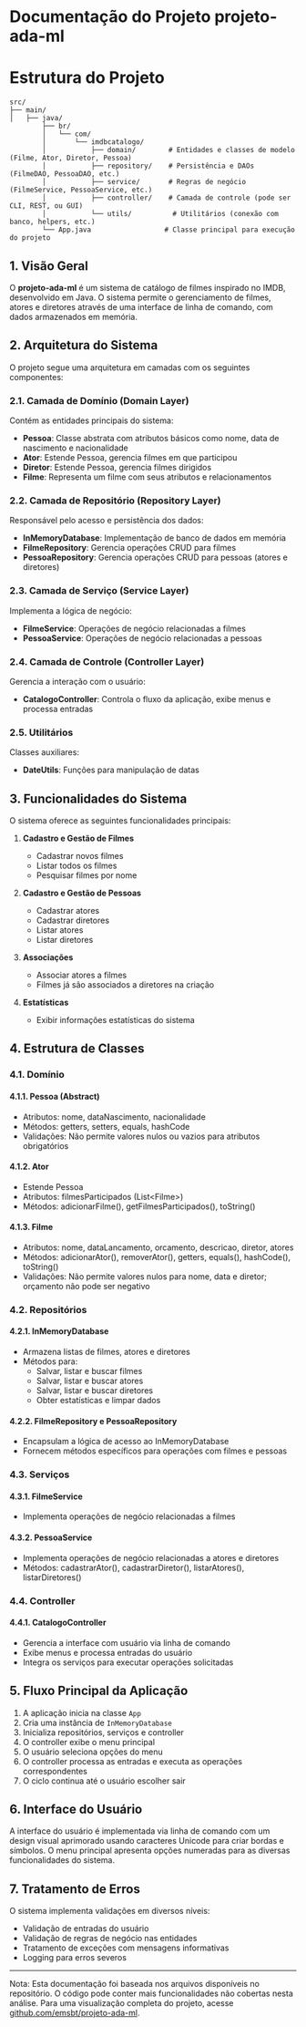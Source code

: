 # Documentação do Projeto projeto-ada-ml

# Estrutura do Projeto
```
src/
├── main/
│   ├── java/
        ├── br/
        │   └── com/
        │       └── imdbcatalogo/
        │           ├── domain/        # Entidades e classes de modelo (Filme, Ator, Diretor, Pessoa)
        │           ├── repository/    # Persistência e DAOs (FilmeDAO, PessoaDAO, etc.)
        │           ├── service/       # Regras de negócio (FilmeService, PessoaService, etc.)
        │           ├── controller/    # Camada de controle (pode ser CLI, REST, ou GUI)
        │           └── utils/          # Utilitários (conexão com banco, helpers, etc.)
        └── App.java                  # Classe principal para execução do projeto

```

## 1. Visão Geral

O **projeto-ada-ml** é um sistema de catálogo de filmes inspirado no IMDB, desenvolvido em Java. O sistema permite o gerenciamento de filmes, atores e diretores através de uma interface de linha de comando, com dados armazenados em memória.

## 2. Arquitetura do Sistema

O projeto segue uma arquitetura em camadas com os seguintes componentes:

### 2.1. Camada de Domínio (Domain Layer)
Contém as entidades principais do sistema:
- **Pessoa**: Classe abstrata com atributos básicos como nome, data de nascimento e nacionalidade
- **Ator**: Estende Pessoa, gerencia filmes em que participou
- **Diretor**: Estende Pessoa, gerencia filmes dirigidos
- **Filme**: Representa um filme com seus atributos e relacionamentos

### 2.2. Camada de Repositório (Repository Layer)
Responsável pelo acesso e persistência dos dados:
- **InMemoryDatabase**: Implementação de banco de dados em memória
- **FilmeRepository**: Gerencia operações CRUD para filmes
- **PessoaRepository**: Gerencia operações CRUD para pessoas (atores e diretores)

### 2.3. Camada de Serviço (Service Layer)
Implementa a lógica de negócio:
- **FilmeService**: Operações de negócio relacionadas a filmes
- **PessoaService**: Operações de negócio relacionadas a pessoas

### 2.4. Camada de Controle (Controller Layer)
Gerencia a interação com o usuário:
- **CatalogoController**: Controla o fluxo da aplicação, exibe menus e processa entradas

### 2.5. Utilitários
Classes auxiliares:
- **DateUtils**: Funções para manipulação de datas

## 3. Funcionalidades do Sistema

O sistema oferece as seguintes funcionalidades principais:

1. **Cadastro e Gestão de Filmes**
   - Cadastrar novos filmes
   - Listar todos os filmes
   - Pesquisar filmes por nome

2. **Cadastro e Gestão de Pessoas**
   - Cadastrar atores
   - Cadastrar diretores
   - Listar atores
   - Listar diretores

3. **Associações**
   - Associar atores a filmes
   - Filmes já são associados a diretores na criação

4. **Estatísticas**
   - Exibir informações estatísticas do sistema

## 4. Estrutura de Classes

### 4.1. Domínio

#### 4.1.1. Pessoa (Abstract)
- Atributos: nome, dataNascimento, nacionalidade
- Métodos: getters, setters, equals, hashCode
- Validações: Não permite valores nulos ou vazios para atributos obrigatórios

#### 4.1.2. Ator
- Estende Pessoa
- Atributos: filmesParticipados (List\<Filme>)
- Métodos: adicionarFilme(), getFilmesParticipados(), toString()

#### 4.1.3. Filme
- Atributos: nome, dataLancamento, orcamento, descricao, diretor, atores
- Métodos: adicionarAtor(), removerAtor(), getters, equals(), hashCode(), toString()
- Validações: Não permite valores nulos para nome, data e diretor; orçamento não pode ser negativo

### 4.2. Repositórios

#### 4.2.1. InMemoryDatabase
- Armazena listas de filmes, atores e diretores
- Métodos para:
  - Salvar, listar e buscar filmes
  - Salvar, listar e buscar atores
  - Salvar, listar e buscar diretores
  - Obter estatísticas e limpar dados

#### 4.2.2. FilmeRepository e PessoaRepository
- Encapsulam a lógica de acesso ao InMemoryDatabase
- Fornecem métodos específicos para operações com filmes e pessoas

### 4.3. Serviços

#### 4.3.1. FilmeService
- Implementa operações de negócio relacionadas a filmes

#### 4.3.2. PessoaService
- Implementa operações de negócio relacionadas a atores e diretores
- Métodos: cadastrarAtor(), cadastrarDiretor(), listarAtores(), listarDiretores()

### 4.4. Controller

#### 4.4.1. CatalogoController
- Gerencia a interface com usuário via linha de comando
- Exibe menus e processa entradas do usuário
- Integra os serviços para executar operações solicitadas

## 5. Fluxo Principal da Aplicação

1. A aplicação inicia na classe `App`
2. Cria uma instância de `InMemoryDatabase`
3. Inicializa repositórios, serviços e controller
4. O controller exibe o menu principal
5. O usuário seleciona opções do menu
6. O controller processa as entradas e executa as operações correspondentes
7. O ciclo continua até o usuário escolher sair

## 6. Interface do Usuário

A interface do usuário é implementada via linha de comando com um design visual aprimorado usando caracteres Unicode para criar bordas e símbolos. O menu principal apresenta opções numeradas para as diversas funcionalidades do sistema.

## 7. Tratamento de Erros

O sistema implementa validações em diversos níveis:
- Validação de entradas do usuário
- Validação de regras de negócio nas entidades
- Tratamento de exceções com mensagens informativas
- Logging para erros severos

---

Nota: Esta documentação foi baseada nos arquivos disponíveis no repositório. O código pode conter mais funcionalidades não cobertas nesta análise. Para uma visualização completa do projeto, acesse [github.com/emsbt/projeto-ada-ml](https://github.com/emsbt/projeto-ada-ml).
